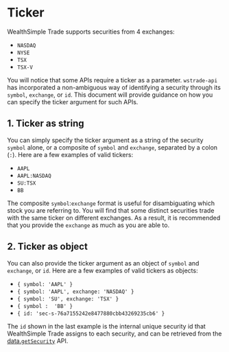 # Ticker

WealthSimple Trade supports securities from 4 exchanges:
* `NASDAQ`
* `NYSE`
* `TSX`
* `TSX-V`

You will notice that some APIs require a ticker as a parameter. `wstrade-api` has incorporated a non-ambiguous way of identifying a security through its `symbol`, `exchange`, or `id`. This document will provide guidance on how you can specify the ticker argument for such APIs.

## 1. Ticker as string

You can simply specify the ticker argument as a string of the security `symbol` alone, or a composite of `symbol` and `exchange`, separated by a colon (`:`). Here are a few examples of valid tickers:
* `AAPL`
* `AAPL:NASDAQ`
* `SU:TSX`
* `BB`

The composite `symbol`:`exchange` format is useful for disambiguating which stock you are referring to. You will find that some distinct securities trade with the same ticker on different exchanges. As a result, it is recommended that you provide the `exchange` as much as you are able to.

## 2. Ticker as object

You can also provide the ticker argument as an object of `symbol` and `exchange`, or `id`. Here are a few examples of valid tickers as objects:
* `{ symbol: 'AAPL' }`
* `{ symbol: 'AAPL', exchange: 'NASDAQ' }`
*  `{ symbol: 'SU', exchange: 'TSX' }`
*  `{ symbol :  'BB' }`
*  `{ id: 'sec-s-76a7155242e8477880cbb43269235cb6' }`

The `id` shown in the last example is the internal unique security id that WealthSimple Trade assigns to each security, and can be retrieved from the [data.`getSecurity`](/docs/data) API.
